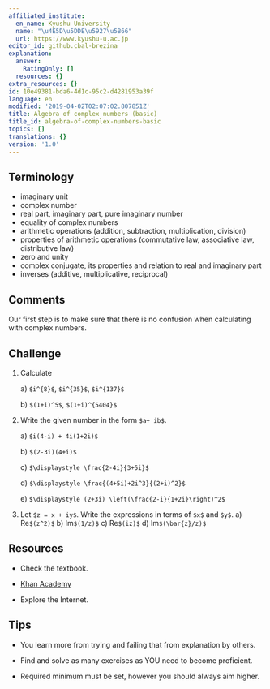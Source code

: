 ```yaml
---
affiliated_institute:
  en_name: Kyushu University
  name: "\u4E5D\u5DDE\u5927\u5B66"
  url: https://www.kyushu-u.ac.jp
editor_id: github.cbal-brezina
explanation:
  answer:
    RatingOnly: []
  resources: {}
extra_resources: {}
id: 10e49381-bda6-4d1c-95c2-d4281953a39f
language: en
modified: '2019-04-02T02:07:02.807851Z'
title: Algebra of complex numbers (basic)
title_id: algebra-of-complex-numbers-basic
topics: []
translations: {}
version: '1.0'
---
```


## Terminology 
- imaginary unit
- complex number
- real part, imaginary part, pure imaginary number
- equality of complex numbers
- arithmetic operations (addition, subtraction, multiplication, division)
- properties of arithmetic operations (commutative law, associative law, distributive law)
- zero and unity
- complex conjugate, its properties and relation to real and imaginary part
- inverses (additive, multiplicative, reciprocal)

## Comments

Our first step is to make sure that there is no confusion when calculating with complex numbers.

## Challenge



1.  Calculate

    a) `$i^{8}$`,   `$i^{35}$`,  `$i^{137}$`

    b) `$(1+i)^5$`, `$(1+i)^{5404}$`

2. Write the given number in the form `$a+ ib$`.

   a)  `$i(4-i) + 4i(1+2i)$`

   b) `$(2-3i)(4+i)$`

   c) `$\displaystyle \frac{2-4i}{3+5i}$`

   d) `$\displaystyle \frac{(4+5i)+2i^3}{(2+i)^2}$`

   e) `$\displaystyle (2+3i) \left(\frac{2-i}{1+2i}\right)^2$`
3. Let `$z = x + iy$`. Write the expressions in terms of `$x$` and `$y$`.
   a) Re`$(z^2)$`
   b) Im`$(1/z)$`
   c) Re`$(iz)$`
   d) Im`$(\bar{z}/z)$`



## Resources

- Check the textbook.

- [Khan Academy](https://www.khanacademy.org/math/precalculus/imaginary-and-complex-numbers)

- Explore the Internet.


## Tips


- You learn more from trying and failing that from  explanation by others.

- Find and solve as many exercises as YOU need to become proficient.

- Required minimum must be set, however you should always aim higher.






